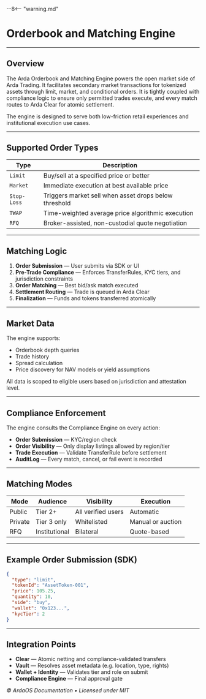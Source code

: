 --8<-- "warning.md"
# Orderbook and Matching Engine

---

## Overview

The Arda Orderbook and Matching Engine powers the open market side of Arda Trading. It facilitates secondary market transactions for tokenized assets through limit, market, and conditional orders. It is tightly coupled with compliance logic to ensure only permitted trades execute, and every match routes to Arda Clear for atomic settlement.

The engine is designed to serve both low-friction retail experiences and institutional execution use cases.

---

## Supported Order Types

| Type | Description |
|------|-------------|
| `Limit` | Buy/sell at a specified price or better |
| `Market` | Immediate execution at best available price |
| `Stop-Loss` | Triggers market sell when asset drops below threshold |
| `TWAP` | Time-weighted average price algorithmic execution |
| `RFQ` | Broker-assisted, non-custodial quote negotiation |

---

## Matching Logic

1. **Order Submission** — User submits via SDK or UI
2. **Pre-Trade Compliance** — Enforces TransferRules, KYC tiers, and jurisdiction constraints
3. **Order Matching** — Best bid/ask match executed
4. **Settlement Routing** — Trade is queued in Arda Clear
5. **Finalization** — Funds and tokens transferred atomically

---

## Market Data

The engine supports:

- Orderbook depth queries
- Trade history
- Spread calculation
- Price discovery for NAV models or yield assumptions

All data is scoped to eligible users based on jurisdiction and attestation level.

---

## Compliance Enforcement

The engine consults the Compliance Engine on every action:

- **Order Submission** — KYC/region check
- **Order Visibility** — Only display listings allowed by region/tier
- **Trade Execution** — Validate TransferRule before settlement
- **AuditLog** — Every match, cancel, or fail event is recorded

---

## Matching Modes

| Mode | Audience | Visibility | Execution |
|------|----------|------------|-----------|
| Public | Tier 2+ | All verified users | Automatic |
| Private | Tier 3 only | Whitelisted | Manual or auction |
| RFQ | Institutional | Bilateral | Quote-based |

---

## Example Order Submission (SDK)

```json
{
  "type": "limit",
  "tokenId": "AssetToken-001",
  "price": 105.25,
  "quantity": 10,
  "side": "buy",
  "wallet": "0x123...",
  "kycTier": 2
}
```

---

## Integration Points

- **Clear** — Atomic netting and compliance-validated transfers
- **Vault** — Resolves asset metadata (e.g. location, type, rights)
- **Wallet + Identity** — Validates tier and role on submit
- **Compliance Engine** — Final approval gate

*© ArdaOS Documentation • Licensed under MIT*
